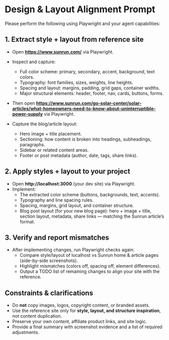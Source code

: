 # Design & Layout Alignment Prompt

Please perform the following using Playwright and your agent capabilities:

## 1. Extract style + layout from reference site

- Open **https://www.sunrun.com/** via Playwright.  
- Inspect and capture:
  - Full color scheme: primary, secondary, accent, background, text colors.
  - Typography: font families, sizes, weights, line heights.
  - Spacing and layout: margins, padding, grid gaps, container widths.
  - Major structural elements: header, footer, nav, cards, buttons, forms.

- Then open **https://www.sunrun.com/go-solar-center/solar-articles/what-homeowners-need-to-know-about-uninterruptible-power-supply** via Playwright.  
- Capture the blog/article layout:
  - Hero image + title placement.
  - Sectioning: how content is broken into headings, subheadings, paragraphs.
  - Sidebar or related content areas.
  - Footer or post metadata (author, date, tags, share links).

## 2. Apply styles + layout to your project

- Open **http://localhost:3000** (your dev site) via Playwright.  
- Implement:
  - The extracted color scheme (buttons, backgrounds, text, accents).
  - Typography and line spacing rules.
  - Spacing, margins, grid layout, and container structure.
  - Blog post layout (for your new blog page): hero + image + title, section layout, metadata, share links — matching the Sunrun article’s format.

## 3. Verify and report mismatches

- After implementing changes, run Playwright checks again:
  - Compare style/layout of localhost vs Sunrun home & article pages (side-by-side screenshots).
  - Highlight mismatches (colors off, spacing off, element differences).
  - Output a TODO list of remaining changes to align your site with the reference.

## Constraints & clarifications

- Do **not** copy images, logos, copyright content, or branded assets.  
- Use the reference site only for **style, layout, and structure inspiration**, not content duplication.  
- Preserve your own content, affiliate product links, and site logic.  
- Provide a final summary with screenshot evidence and a list of required adjustments.
